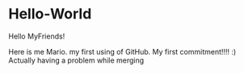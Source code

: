 # Hello-World
Hello MyFriends!

  Here is me Mario. my first using of GitHub. My first  commitment!!!! :)
  Actually having a problem while merging
